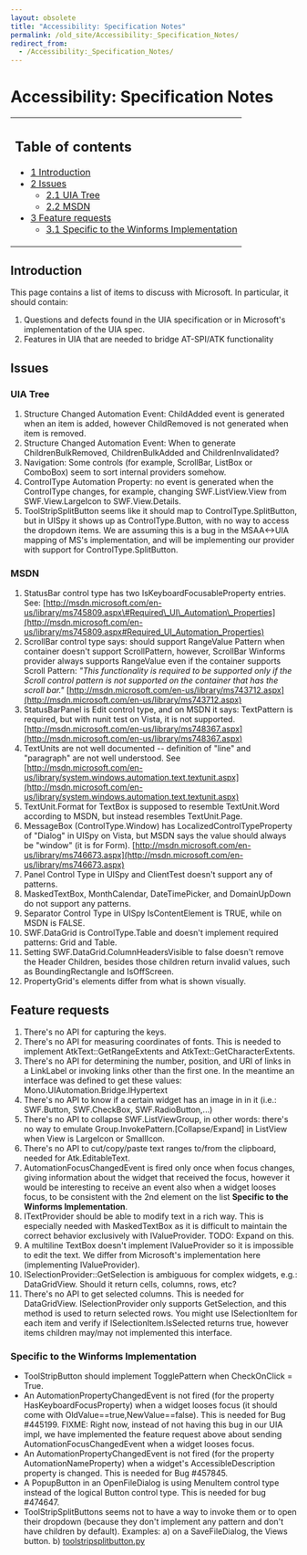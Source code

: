 ```yaml
---
layout: obsolete
title: "Accessibility: Specification Notes"
permalink: /old_site/Accessibility:_Specification_Notes/
redirect_from:
  - /Accessibility:_Specification_Notes/
---
```


Accessibility: Specification Notes
==================================

<table>
<col width="100%" />
<tbody>
<tr class="odd">
<td align="left"><h2>Table of contents</h2>
<ul>
<li><a href="#introduction">1 Introduction</a></li>
<li><a href="#issues">2 Issues</a>
<ul>
<li><a href="#uia-tree">2.1 UIA Tree</a></li>
<li><a href="#msdn">2.2 MSDN</a></li>
</ul></li>
<li><a href="#feature-requests">3 Feature requests</a>
<ul>
<li><a href="#specific-to-the-winforms-implementation">3.1 Specific to the Winforms Implementation</a></li>
</ul></li>
</ul></td>
</tr>
</tbody>
</table>

Introduction
------------

This page contains a list of items to discuss with Microsoft. In particular, it should contain:

1.  Questions and defects found in the UIA specification or in Microsoft's implementation of the UIA spec.
2.  Features in UIA that are needed to bridge AT-SPI/ATK functionality

Issues
------

### UIA Tree

1.  Structure Changed Automation Event: ChildAdded event is generated when an item is added, however ChildRemoved is not generated when item is removed.
2.  Structure Changed Automation Event: When to generate ChildrenBulkRemoved, ChildrenBulkAdded and ChildrenInvalidated?
3.  Navigation: Some controls (for example, ScrollBar, ListBox or ComboBox) seem to sort internal providers somehow.
4.  ControlType Automation Property: no event is generated when the ControlType changes, for example, changing SWF.ListView.View from SWF.View.LargeIcon to SWF.View.Details.
5.  ToolStripSplitButton seems like it should map to ControlType.SplitButton, but in UISpy it shows up as ControlType.Button, with no way to access the dropdown items. We are assuming this is a bug in the MSAA\<-\>UIA mapping of MS's implementation, and will be implementing our provider with support for ControlType.SplitButton.

### MSDN

1.  StatusBar control type has two IsKeyboardFocusableProperty entries. See: [http://msdn.microsoft.com/en-us/library/ms745809.aspx\#Required\_UI\_Automation\_Properties](http://msdn.microsoft.com/en-us/library/ms745809.aspx#Required_UI_Automation_Properties)
2.  ScrollBar control type says: should support RangeValue Pattern when container doesn't support ScrollPattern, however, ScrollBar Winforms provider always supports RangeValue even if the container supports Scroll Pattern: *"This functionality is required to be supported only if the Scroll control pattern is not supported on the container that has the scroll bar."* [http://msdn.microsoft.com/en-us/library/ms743712.aspx](http://msdn.microsoft.com/en-us/library/ms743712.aspx)
3.  StatusBarPanel is Edit control type, and on MSDN it says: TextPattern is required, but with nunit test on Vista, it is not supported. [http://msdn.microsoft.com/en-us/library/ms748367.aspx](http://msdn.microsoft.com/en-us/library/ms748367.aspx)
4.  TextUnits are not well documented -- definition of "line" and "paragraph" are not well understood. See [http://msdn.microsoft.com/en-us/library/system.windows.automation.text.textunit.aspx](http://msdn.microsoft.com/en-us/library/system.windows.automation.text.textunit.aspx)
5.  TextUnit.Format for TextBox is supposed to resemble TextUnit.Word according to MSDN, but instead resembles TextUnit.Page.
6.  MessageBox (ControlType.Window) has LocalizedControlTypeProperty of "Dialog" in UISpy on Vista, but MSDN says the value should always be "window" (it is for Form). [http://msdn.microsoft.com/en-us/library/ms746673.aspx](http://msdn.microsoft.com/en-us/library/ms746673.aspx)
7.  Panel Control Type in UISpy and ClientTest doesn't support any of patterns.
8.  MaskedTextBox, MonthCalendar, DateTimePicker, and DomainUpDown do not support any patterns.
9.  Separator Control Type in UISpy IsContentElement is TRUE, while on MSDN is FALSE.
10. SWF.DataGrid is ControlType.Table and doesn't implement required patterns: Grid and Table.
11. Setting SWF.DataGrid.ColumnHeadersVisible to false doesn't remove the Header Children, besides those children return invalid values, such as BoundingRectangle and IsOffScreen.
12. PropertyGrid's elements differ from what is shown visually.

Feature requests
----------------

1.  There's no API for capturing the keys.
2.  There's no API for measuring coordinates of fonts. This is needed to implement AtkText::GetRangeExtents and AtkText::GetCharacterExtents.
3.  There's no API for determining the number, position, and URI of links in a LinkLabel or invoking links other than the first one. In the meantime an interface was defined to get these values: Mono.UIAutomation.Bridge.IHypertext
4.  There's no API to know if a certain widget has an image in in it (i.e.: SWF.Button, SWF.CheckBox, SWF.RadioButton,...)
5.  There's no API to collapse SWF.ListViewGroup, in other words: there's no way to emulate Group.InvokePattern.[Collapse/Expand] in ListView when View is LargeIcon or SmallIcon.
6.  There's no API to cut/copy/paste text ranges to/from the clipboard, needed for Atk.EditableText.
7.  AutomationFocusChangedEvent is fired only once when focus changes, giving information about the widget that received the focus, however it would be interesting to receive an event also when a widget looses focus, to be consistent with the 2nd element on the list **Specific to the Winforms Implementation**.
8.  ITextProvider should be able to modify text in a rich way. This is especially needed with MaskedTextBox as it is difficult to maintain the correct behavior exclusively with IValueProvider. TODO: Expand on this.
9.  A multiline TextBox doesn't implement IValueProvider so it is impossible to edit the text. We differ from Microsoft's implementation here (implementing IValueProvider).
10. ISelectionProvider::GetSelection is ambiguous for complex widgets, e.g.: DataGridView. Should it return cells, columns, rows, etc?
11. There's no API to get selected columns. This is needed for DataGridView. ISelectionProvider only supports GetSelection, and this method is used to return selected rows. You might use ISelectionItem for each item and verify if ISelectionItem.IsSelected returns true, however items children may/may not implemented this interface.

### Specific to the Winforms Implementation

-   ToolStripButton should implement TogglePattern when CheckOnClick = True.
-   An AutomationPropertyChangedEvent is not fired (for the property HasKeyboardFocusProperty) when a widget looses focus (it should come with OldValue==true,NewValue==false). This is needed for Bug \#445199. FIXME: Right now, instead of not having this bug in our UIA impl, we have implemented the feature request above about sending AutomationFocusChangedEvent when a widget looses focus.
-   An AutomationPropertyChangedEvent is not fired (for the property AutomationNameProperty) when a widget's AccessibleDescription property is changed. This is needed for Bug \#457845.
-   A PopupButton in an OpenFileDialog is using MenuItem control type instead of the logical Button control type. This is needed for bug \#474647.
-   ToolStripSplitButtons seems not to have a way to invoke them or to open their dropdown (because they don't implement any pattern and don't have children by default). Examples: a) on a SaveFileDialog, the Views button. b) [toolstripsplitbutton.py](http://anonsvn.mono-project.com/viewvc/trunk/uia2atk/test/samples/toolstripsplitbutton.py?view=markup)


